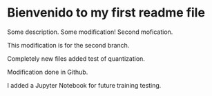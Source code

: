 # Bienvenido to my first readme file

Some description.
Some modification!
Second mofication.

This modification is for the second branch.

Completely new files added test of quantization.

Modification done in Github.

I added a Jupyter Notebook for future training testing.